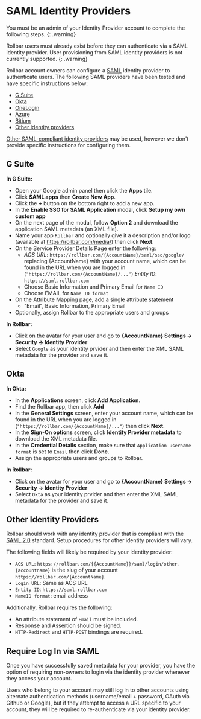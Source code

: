 # SAML Identity Providers

You must be an admin of your Identity Provider account to complete the following steps.
{: .warning}

Rollbar users must already exist before they can authenticate via a SAML identity provider. User provisioning from SAML identity providers is not currently supported.
{: .warning}

Rollbar account owners can configure a [SAML](https://en.wikipedia.org/wiki/Security_Assertion_Markup_Language) identity provider to authenticate users.  The following SAML providers have been tested and have specific instructions below:

* [G Suite](#g-suite)
* [Okta](#okta)
* [OneLogin](/docs/onelogin/)
* [Azure](https://docs.microsoft.com/en-us/azure/active-directory/active-directory-saas-rollbar-tutorial)
* [Bitium](https://support.bitium.com/administration/saml-rollbar/)
* [Other identity providers](#other-identity-providers)

[Other SAML-compliant identity providers](#others) may be used, however we don't provide specific instructions for configuring them.

## G Suite

**In G Suite:**

* Open your Google admin panel then click the **Apps** tile.
* Click **SAML apps** then **Create New App**.
* Click the **+** button on the bottom right to add a new app.
* In the **Enable SSO for SAML Application** modal, click **Setup my own custom app**
* On the next page of the modal, follow **Option 2** and download the application SAML metadata (an XML file).
* Name your app `Rollbar` and optionally give it a description and/or logo (available at https://rollbar.com/media/)  then click **Next**.
* On the Service Provider Details Page enter the following:
   * _ACS URL_: `https://rollbar.com/{AccountName}/saml/sso/google/` replacing {AccountName} with your account name, which can be found in the URL when you are logged in (`"https://rollbar.com/{AccountName}/..."`)
   _Entity ID_: `https://saml.rollbar.com`
   * Choose Basic Information and Primary Email for `Name ID`
   * Choose EMAIL for `Name ID format`
* On the Attribute Mapping page, add a single attribute statement
   * "Email", Basic Information, Primary Email
* Optionally, assign Rollbar to the appropriate users and groups

**In Rollbar:**

* Click on the avatar for your user and go to **{AccountName} Settings -> Security -> Identity Provider**
* Select `Google` as your identity prvider and then enter the XML SAML metadata for the provider and save it.

## Okta

**In Okta:**

* In the **Applications** screen, click **Add Application**.
* Find the Rollbar app, then click **Add**
* In the **General Settings** screen, enter your account name, which can be found in the URL when you are logged in (`"https://rollbar.com/{AccountName}/..."`) then click **Next**.
* In the **Sign-On options** screen, click **Identity Provider metadata** to download the XML metadata file.
* In the **Credential Details** section, make sure that `Application username format` is set to `Email` then click **Done**.
* Assign the appropriate users and groups to Rollbar.

**In Rollbar:**

* Click on the avatar for your user and go to **{AccountName} Settings -> Security -> Identity Provider**
* Select `Okta` as your identity prvider and then enter the XML SAML metadata for the provider and save it.

## Other Identity Providers

Rollbar should work with any identity provider that is compliant with the [SAML 2.0](https://en.wikipedia.org/wiki/Security_Assertion_Markup_Language) standard.  Setup procedures for other identity providers will vary.

The following fields will likely be required by your identity provider:

* `ACS URL`: `https://rollbar.com/{{AccountName}}/saml/login/other`. `{accountname}` is the slug of your account  `https://rollbar.com/{AccountName}`.
* `Login URL`: Same as ACS URL
* `Entity ID`: `https://saml.rollbar.com`
* `NameID format`: email address

Additionally, Rollbar requires the following:

* An attribute statement of `Email` must be included.
* Response and Assertion should be signed.
* `HTTP-Redirect` and `HTTP-POST` bindings are required. 

## Require Log In via SAML

Once you have successfully saved metadata for your provider, you have the option of requiring non-owners to login via the identity provider whenever they access your account.  

Users who belong to your account may still log in to other accounts using alternate authentication methods (username/email + password, OAuth via Github or Google), but if they attempt to access a URL specific to your account, they will be required to re-authenticate via your identity provider.
